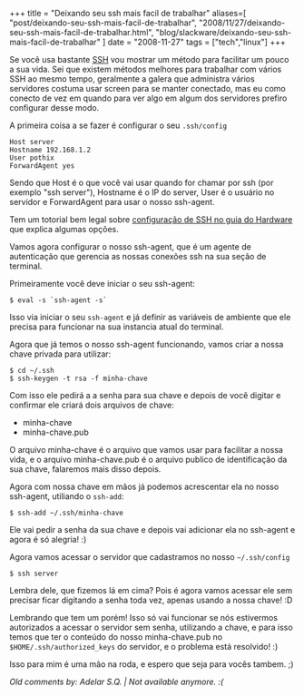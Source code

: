 +++
title = "Deixando seu ssh mais facil de trabalhar"
aliases=[
  "post/deixando-seu-ssh-mais-facil-de-trabalhar",
  "2008/11/27/deixando-seu-ssh-mais-facil-de-trabalhar.html",
  "blog/slackware/deixando-seu-ssh-mais-facil-de-trabalhar"
]
date = "2008-11-27"
tags = ["tech","linux"]
+++

Se você usa bastante [SSH](http://en.wikipedia.org/wiki/Ssh) vou
mostrar um método para facilitar um pouco a sua vida. Sei que existem
métodos melhores para trabalhar com vários SSH ao mesmo tempo,
geralmente a galera que administra vários servidores costuma usar
screen para se manter conectado, mas eu como conecto de vez em quando
para ver algo em algum dos servidores prefiro configurar desse modo.

A primeira coisa a se fazer é configurar o seu `.ssh/config`

```
Host server
Hostname 192.168.1.2
User pothix
ForwardAgent yes
```

Sendo que Host é o que você vai usar quando for chamar por ssh (por
exemplo "ssh server"), Hostname é o IP do server, User é o usuário no
servidor e ForwardAgent para usar o nosso ssh-agent.

Tem um totorial bem legal sobre
[configuração de SSH no guia do Hardware](http://www.guiadohardware.net/tutoriais/dominando-ssh/pagina3.html)
que explica algumas opções.

Vamos agora configurar o nosso ssh-agent, que é um agente de
autenticação que gerencia as nossas conexões ssh na sua seção de
terminal.

Primeiramente você deve iniciar o seu ssh-agent:

    $ eval -s `ssh-agent -s`

Isso via iniciar o seu `ssh-agent` e já definir as variáveis de ambiente que ele precisa para funcionar na sua instancia atual do terminal.

Agora que já temos o nosso ssh-agent funcionando, vamos criar a nossa chave privada para utilizar:

```
$ cd ~/.ssh
$ ssh-keygen -t rsa -f minha-chave
```

Com isso ele pedirá a a senha para sua chave e depois de você digitar
e confirmar ele criará dois arquivos de chave:

* minha-chave
* minha-chave.pub

O arquivo minha-chave é o arquivo que vamos usar para facilitar a
nossa vida, e o arquivo minha-chave.pub é o arquivo publico de
identificação da sua chave, falaremos mais disso depois.

Agora com nossa chave em mãos já podemos acrescentar ela no nosso
ssh-agent, utiliando o `ssh-add`:

    $ ssh-add ~/.ssh/minha-chave

Ele vai pedir a senha da sua chave e depois vai adicionar ela no
ssh-agent e agora é só alegria! :)

Agora vamos acessar o servidor que cadastramos no nosso
`~/.ssh/config`

    $ ssh server

Lembra dele, que fizemos lá em cima? Pois é agora vamos acessar ele
sem precisar ficar digitando a senha toda vez, apenas usando a nossa
chave! :D

Lembrando que tem um porém! Isso só vai funcionar se nós estivermos
autorizados a acessar o servidor sem senha, utilizando a chave, e para
isso temos que ter o conteúdo do nosso minha-chave.pub no
`$HOME/.ssh/authorized_keys` do servidor, e o problema está resolvido!
:)

Isso para mim é uma mão na roda, e espero que seja para vocês
tambem. ;)



_Old comments by: Adelar S.Q. | Not available anymore. :(_

